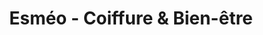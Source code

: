---
title: "Esméo - Coiffure & Bien-être"
url: /schiltigheim/esmeo-coiffure-et-bien-etre/
shop: coiffeur
---